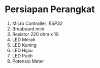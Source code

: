 # Persiapan Perangkat

1. Micro Controller: _ESP32_
2. Breaboard mini
3. Resistor 220 ohm x 10
4. LED Merah
5. LED Kuning
6. LED Hijau
7. LED Putih
8. Potensio Meter